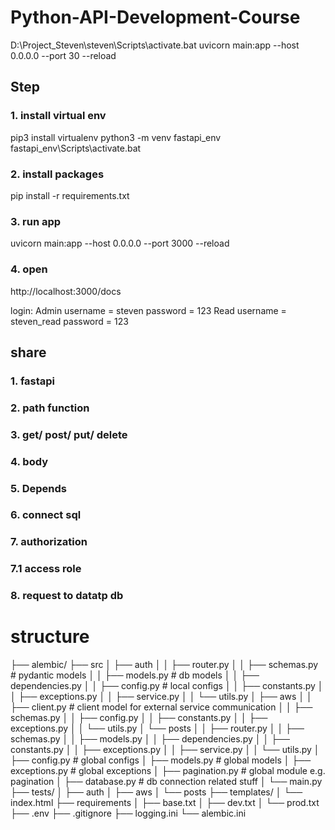 # Python-API-Development-Course
D:\Project_Steven\steven\Scripts\activate.bat
uvicorn main:app --host 0.0.0.0 --port 30 --reload

## Step
### 1. install virtual env
pip3 install virtualenv
python3 -m venv fastapi_env
fastapi_env\Scripts\activate.bat
### 2. install packages
pip install -r requirements.txt

### 3. run app 
uvicorn main:app --host 0.0.0.0 --port 3000 --reload

### 4. open 
http://localhost:3000/docs

login: 
Admin
username = steven
password = 123
Read
username = steven_read
password = 123

## share
### 1. fastapi
### 2. path function
### 3. get/ post/ put/ delete
### 4. body
### 5. Depends
### 6. connect sql
### 7. authorization
### 7.1 access role
### 8. request to datatp db



# structure
├── alembic/
├── src
│   ├── auth
│   │   ├── router.py
│   │   ├── schemas.py  # pydantic models
│   │   ├── models.py  # db models
│   │   ├── dependencies.py
│   │   ├── config.py  # local configs
│   │   ├── constants.py
│   │   ├── exceptions.py
│   │   ├── service.py
│   │   └── utils.py
│   ├── aws
│   │   ├── client.py  # client model for external service communication
│   │   ├── schemas.py
│   │   ├── config.py
│   │   ├── constants.py
│   │   ├── exceptions.py
│   │   └── utils.py
│   └── posts
│   │   ├── router.py
│   │   ├── schemas.py
│   │   ├── models.py
│   │   ├── dependencies.py
│   │   ├── constants.py
│   │   ├── exceptions.py
│   │   ├── service.py
│   │   └── utils.py
│   ├── config.py  # global configs
│   ├── models.py  # global models
│   ├── exceptions.py  # global exceptions
│   ├── pagination.py  # global module e.g. pagination
│   ├── database.py  # db connection related stuff
│   └── main.py
├── tests/
│   ├── auth
│   ├── aws
│   └── posts
├── templates/
│   └── index.html
├── requirements
│   ├── base.txt
│   ├── dev.txt
│   └── prod.txt
├── .env
├── .gitignore
├── logging.ini
└── alembic.ini